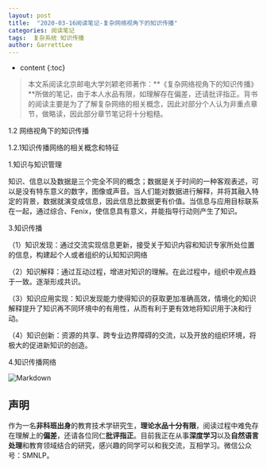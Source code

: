 ```yaml
---
layout: post
title:  "2020-03-16阅读笔记-复杂网络视角下的知识传播"
categories: 阅读笔记
tags:  复杂系统 知识传播
author: GarrettLee
---
```


* content
{:toc}

>本文系阅读北京邮电大学刘颖老师著作：**《复杂网络视角下的知识传播》**所做的笔记，由于本人水品有限，如理解存在偏差，还请批评指正。背书的阅读主要是为了了解复杂网络的相关概念，因此对部分个人认为非重点章节，做略读，因此部分章节笔记将十分粗糙。

1.2 网络视角下的知识传播

1.2.1知识传播网络的相关概念和特征

1.知识与知识管理

知识、信息以及数据是三个完全不同的概念；数据是关于时间的一种客观表述，可以是没有特东意义的数字，图像或声音。当人们能对数据进行解释，并将其融入特定的背景，数据就演变成信息，因此信息比数据更有价值。当信息与应用目标联系在一起，通过综合、Fenix，使信息具有意义，并能指导行动则产生了知识。

3.知识传播

（1）知识发现：通过交流实现信息更新，接受关于知识内容和知识专家所处位置的信息，构建起个人或者组织的认知知识网络

（2）知识解释：通过互动过程，增进对知识的理解。在此过程中，组织中观点趋于一致。逐渐形成共识。

（3）知识应用实现：知识发现能力使得知识的获取更加准确高效，情境化的知识解释提升了知识再不同环境中的有用性，从而有利于更有效地将知识用于决和行动。

（4）知识创新：资源的共享、跨专业边界障碍的交流，以及开放的组织环境，将极大的促进新知识的创造。

4.知识传播网络

![Markdown](http://i1.fuimg.com/712071/ed8811cde2fb740e.png)

## 声明
作为一名**非科班出身**的教育技术学研究生，**理论水品十分有限**，阅读过程中难免存在理解上的**偏差**，还请各位同仁**批评指正**。目前我正在从事**深度学习**以及**自然语言处理**和教育领域结合的研究，感兴趣的同学可以和我交流，互相学习。微信公众号：SMNLP。